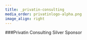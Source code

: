 ```yaml
---
title: _privatin-consulting
media_order: privatinlogo-alpha.png
image_align: right
---
```


###Privatin Consulting
Silver Sponsor